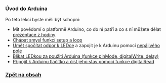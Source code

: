 ### Úvod do Arduina

Po této lekci byste měli být schopni: 

- Mít povědomí o platformě Arduino, co do ní patří a co s ní můžete dělat [prezentace z hodiny](/prezentace/01_Arduino_Intro.pptx) 
- [Chápat smysl funkcí setup a loop](https://bastlirna.hwkitchen.cz/i-zaklady-1-naproste-minimum/)
- [Umět spočítat odpor k LEDce](https://www.youtube.com/watch?v=RnpiNT4ecO4&ab_channel=MichalJakubec) a zapojit je k Arduinu pomocí [nepájivého pole](https://www.youtube.com/watch?v=5ejHjH8z1rk&ab_channel=SP%C5%A0aVO%C5%A0P%C5%99%C3%ADbram)
- [Blikat LEDkou za použití Arduina (funkce pinMode, digitalWrite, delay)](https://bastlirna.hwkitchen.cz/i-zaklady-2-bliknuti-led/) 
- [Připojit k Arduinu tlačítko a číst jeho stav pomocí funkce digitalRead](https://www.itnetwork.cz/hardware-pc/arduino/hardware/arduino-hrajeme-si-s-ledkami)

### [Zpět na obsah](README.md)
